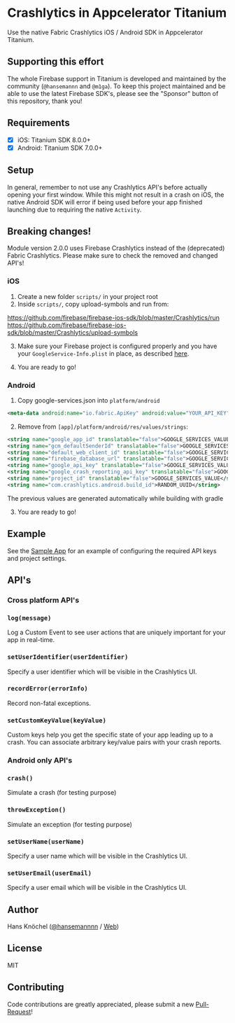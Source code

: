 # Crashlytics in Appcelerator Titanium

Use the native Fabric Crashlytics iOS / Android SDK in Appcelerator Titanium.

## Supporting this effort

The whole Firebase support in Titanium is developed and maintained by the community (`@hansemannn` and `@m1ga`). To keep
this project maintained and be able to use the latest Firebase SDK's, please see the "Sponsor" button of this repository,
thank you!

## Requirements

- [x] iOS: Titanium SDK 8.0.0+
- [x] Android: Titanium SDK 7.0.0+

## Setup

In general, remember to not use any Crashlytics API's before actually opening your first window. While this might not result
in a crash on iOS, the native Android SDK will error if being used before your app finished launching due to requiring the
native `Activity`.

## Breaking changes!

Module version 2.0.0 uses Firebase Crashlytics instead of the (deprecated) Fabric Crashlytics. Please make sure to check the
removed and changed API's!

### iOS

1. Create a new folder `scripts/` in your project root
2. Inside `scripts/`, copy upload-symbols and run from:

https://github.com/firebase/firebase-ios-sdk/blob/master/Crashlytics/run
https://github.com/firebase/firebase-ios-sdk/blob/master/Crashlytics/upload-symbols

3. Make sure your Firebase project is configured properly and you have your `GoogleService-Info.plist` in place, 
as described [here](https://github.com/hansemannn/titanium-firebase).

4. You are ready to go!

### Android

1. Copy google-services.json into `platform/android` 
```xml
<meta-data android:name="io.fabric.ApiKey" android:value="YOUR_API_KEY" />
```
2. Remove from `[app]/platform/android/res/values/strings`:
```xml
<string name="google_app_id" translatable="false">GOOGLE_SERVICES_VALUE</string>
<string name="gcm_defaultSenderId" translatable="false">GOOGLE_SERVICES_VALUE</string>
<string name="default_web_client_id" translatable="false">GOOGLE_SERVICES_VALUE</string>
<string name="firebase_database_url" translatable="false">GOOGLE_SERVICES_VALUE</string>
<string name="google_api_key" translatable="false">GOOGLE_SERVICES_VALUE</string>
<string name="google_crash_reporting_api_key" translatable="false">GOOGLE_SERVICES_VALUE</string>
<string name="project_id" translatable="false">GOOGLE_SERVICES_VALUE</string>
<string name="com.crashlytics.android.build_id">RANDOM_UUID</string>
```
The previous values are generated automatically while building with gradle

3. You are ready to go!

## Example

See the [Sample App](https://github.com/hansemannn/titanium-crashlytics-demo/blob/master/README.md) for an example of configuring
the required API keys and project settings.

## API's

### Cross platform API's

### `log(message)`

Log a Custom Event to see user actions that are uniquely important for your app in real-time.

### `setUserIdentifier(userIdentifier)`

Specify a user identifier which will be visible in the Crashlytics UI.

### `recordError(errorInfo)`

Record non-fatal exceptions.

### `setCustomKeyValue(keyValue)`
Custom keys help you get the specific state of your app leading up to a crash. You can associate arbitrary key/value pairs with your crash reports.

### Android only API's

### `crash()`

Simulate a crash (for testing purpose)

### `throwException()`

Simulate an exception (for testing purpose)

### `setUserName(userName)`

Specify a user name which will be visible in the Crashlytics UI.

### `setUserEmail(userEmail)`

Specify a user email which will be visible in the Crashlytics UI.


## Author

Hans Knöchel ([@hansemannnn](https://twitter.com/hansemannnn) / [Web](https://hans-knoechel.de))

## License

MIT

## Contributing

Code contributions are greatly appreciated, please submit a new [Pull-Request](https://github.com/hansemannn/titanium-crashlytics/pull/new/master)!

